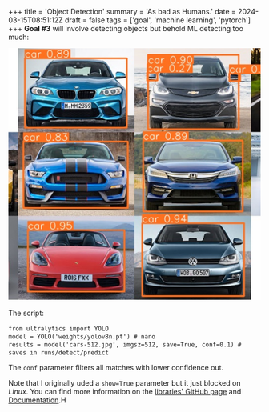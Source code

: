 +++
title = 'Object Detection'
summary = 'As bad as Humans.'
date = 2024-03-15T08:51:12Z
draft = false
tags = ['goal', 'machine learning', 'pytorch']
+++
**Goal #3** will involve detecting objects but behold ML detecting too much:

![Cars with some rear-view mirrors also detected as cars.](cars-512.jpg)

The script:
```
from ultralytics import YOLO
model = YOLO('weights/yolov8n.pt') # nano
results = model('cars-512.jpg', imgsz=512, save=True, conf=0.1) # saves in runs/detect/predict
```

The `conf` parameter filters all matches with lower confidence out.

Note that I originally uded a `show=True` parameter but it just blocked on *Linux*.
You can find more information on the [libraries' GitHub page](https://github.com/ultralytics/ultralytics/tree/main?tab=readme-ov-file) and [Documentation](https://docs.ultralytics.com/).H
